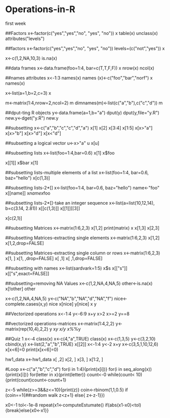 # Operations-in-R
 first week
 
 ##Factors
x<-factor(c("yes","yes","no", "yes", "no"))
x
table(x)
unclass(x)
attributes("levels")

##factors
x<-factor(c("yes","yes","no", "yes", "no"))
levels=(c("not","yes"))
x

x<-c(1,2,NA,10,3)
is.na(x)

##data frames
x<-data.frame(foo=1:4, bar=c(T,T,F,F))
x
nrow(x)
ncol(x)

##names attributes
x<-1:3
names(x)
names (x)<-c("foo","bar","norf")
x
names(x)

x<-list(a=1,b=2,c=3)
x

m<-matrix(1:4,nrow=2,ncol=2)
m
dimnames(m)<-list(c("a","b"),c("c","d"))
m

##dput-ting R objects
y<-data.frame(a=1,b="a")
dput(y)
dput(y,file="y.R")
new.y<-dget("y.R")
new.y

##subsetting
x<-c("a","b","c","c","d","a")
x[1]
x[2]
x[3:4]
x[1:5]
x[x>"a"]
x[x>"b"]
x[x>"d"]
x[x<"d"]

##subsetting a logical vector
u<-x>"a"
u 
x[u]

##subsetting lists
x<-list(foo=1:4,bar=0.6)
x[1]
x$foo

x[[1]]
x$bar
x[1]

##subsetting lists-multiple elements of a list 
x<-list(foo=1:4, bar=0.6, baz="hello")
x[c(1,3)]

##subsetting lists-2*[] 
x<-list(foo=1:4, bar=0.6, baz="hello")
name<-"foo"
x[[name]]
x$name
x$foo

##subsetting lists-2*[]-take an integer sequence
x<-list(a=list(10,12,14), b=c(3.14, 2.81))
x[[c(1,3)]]
x[[1]][[3]]

x[c(2,1)]

##subsetting Matrices
x<-matrix(1:6,2,3)
x[1,2]
print(matrix)
x
x[1,3]
x[2,3]

##subsetting Matrices-extracting single elements
x<-matrix(1:6,2,3)
x[1,2]
x[1,2,drop=FALSE]

##subsetting Matrices-extracting single column or rows
x<-matrix(1:6,2,3)
x[1, ]
x[1, ,drop=FALSE]
x[ ,1]
x[ ,1,drop=FALSE]

##subsetting with names
x<-list(sardvark=1:5)
x$s
x[["s"]]
x[["s",exact=FALSE]]

##subsetting=removing NA Values
x<-c(1,2,NA,4,NA,5)
other<-is.na(x)
x[!other]
other

x<-c(1,2,NA,4,NA,5)
y<-c("NA","b","NA","d","NA","f")
nice<-complete.cases(x,y)
nice
x[nice]
y[nice]
x
y

##Vectorized operations
x<-1:4
y<-6:9
x+y
x>2
x>=2
y==8

##vectorized operations-matrices
x<-matrix(1:4,2,2)
y<-matrix(rep(10,4),2,2)
y
x*y
x/y
x%*%y

##Quiz 1
x<-4
class(x)
x<-c(4,"a",TRUE)
class(x)
x<-c(1,3,5)
y<-c(3,2,10)
cbind(x,y)
x<-list(2,"a","b",TRUE)
x[[2]]
x<-1:4
y<-2
x+y
x<-c(3,5,1,10,12,6)
x[x<6]=0
print(x[x<6]=0)

hw1_data
x<-hw1_data
x[ ,2]
x[2, ]
x[3, ]
x[1:2, ]


#Loop
x<-c("a","b","c","d")
for(i in 1:4){print(x[i])}
for(i in seq_along(x)){print(x[i])}
for(letter in x){print(letter)}
count<-0
while(count< 10){print(count)count<-count+1}

z<-5
while(z>=3&&z<=10){print(z)} 
coin<-rbinom(1,1,0.5) 
if (coin==1{##random walk
  z<z+1} else{
    z<-z-1}})

x0<-1
tol<-1e-8
repeat{x1<-computeEstumate() if(abs(x1-x0)<tol){break}else{x0<-x1}}
